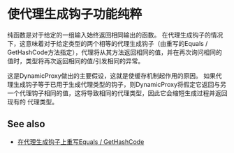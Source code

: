 # 使代理生成钩子功能纯粹

纯函数是对于给定的一组输入始终返回相同输出的函数。 在代理生成钩子的情况下，这意味着对于给定类型的两个相等的代理生成钩子（由重写的Equals / GetHashCode方法指定），代理将从其方法返回相同的值，并在再次询问相同的值时，类型将再次返回相同的值/引发相同的异常。

这是DynamicProxy做出的主要假设，这就是使缓存机制起作用的原因。 如果代理生成钩子等于已用于生成代理类型的钩子，则DynamicProxy将假定它返回与另一个代理钩子相同的值，这将导致相同的代理类型，因此它会缩短生成过程并返回现有的 代理类型。

## See also

* [在代理生成钩子上重写Equals / GetHashCode](dynamicproxy-generation-hook-override-equals-gethashcode.md)